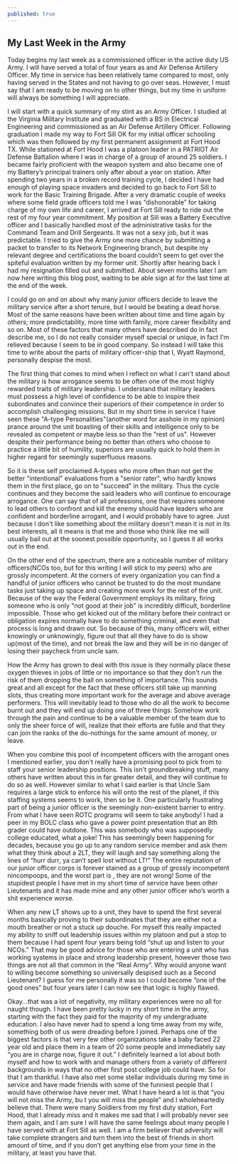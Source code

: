 ```yaml
---
published: true
---
```

## My Last Week in the Army

Today begins my last week as a commissioned officer in the active duty US Army. I will have served a total of four years as and Air Defense Artillery Officer. My time in service has been relatively tame compared to most, only having served in the States and not having to go over seas. However, I must say that I am ready to be moving on to other things, but my time in uniform will always be something I will appreciate.

I will start with a quick summary of my stint as an Army Officer. I studied at the Virginia Military Institute and graduated with a BS in Electrical Engineering and commissioned as an Air Defense Artillery Officer. Following graduation I made my way to Fort Sill OK for my initial officer schooling which was then followed by my first permanent assignment at Fort Hood TX. While stationed at Fort Hood I was a platoon leader in a PATRIOT Air Defense Battalion where I was in charge of a group of around 25 soldiers. I became fairly proficient with the weapon system and also became one of my Battery’s principal trainers only after about a year on station. After spending two years in a broken record training cycle, I decided I have had enough of playing space invaders and decided to go back to Fort Sill to work for the Basic Training Brigade. After a very dramatic couple of weeks where some field grade officers told me I was “dishonorable” for taking charge of my own life and career, I arrived at Fort Sill ready to ride out the rest of my four year commitment. My position at Sill was a Battery Executive officer and I basically handled most of the administrative tasks for the Command Team and Drill Sergeants. It was not a sexy job, but it was predictable. I tried to give the Army one more chance by submitting a packet to transfer to its Network Engineering branch, but despite my relevant degree and certifications the board couldn’t seem to get over the spiteful evaluation written by my former unit. Shortly after hearing back I had my resignation filled out and submitted. About seven months later I am now here writing this blog post, waiting to be able sign at for the last time at the end of the week.

I could go on and on about why many junior officers decide to leave the military service after a short tenure, but I would be beating a dead horse. Most of the same reasons have been written about time and time again by others; more predictability, more time with family, more career flexibility and so on. Most of these factors that many others have described do in fact describe me, so I do not really consider myself special or unique, in fact I'm relieved because I seem to be in good company. So instead I will take this time to write about the parts of military officer-ship that I, Wyatt Raymond, personally despise the most. 

The first thing that comes to mind when I reflect on what I can't stand about the military is how arrogance seems to be often one of the most highly rewarded traits of military leadership. I understand that military leaders must possess a high level of confidence to be able to inspire their subordinates and convince their superiors of their competence in order to accomplish challenging missions. But in my short time in service I have seen these "A-type Personalities"(another word for asshole in my opinion) prance around the unit boasting of their skills and intelligence only to be revealed as competent or maybe less so than the "rest of us". However despite their performance being no better than others who choose to practice a little bit of humility, superiors are usually quick to hold them in higher regard for seemingly superfluous reasons. 

So it is these self proclaimed A-types who more often than not get the better "intentional" evaluations from a "senior rater", who hardly knows them in the first place, go on to "succeed" in the military. Thus the cycle continues and they become the said leaders who will continue to encourage arrogance. One can say that of all professions, one that requires someone to lead others to confront and kill the enemy should have leaders who are confident and borderline arrogant, and I would probably have to agree. Just because I don't like something about the military doesn't mean it is not in its best interests, all it means is that me and those who think like me will usually bail out at the soonest possible opportunity, so I guess it all works out in the end.

On the other end of the spectrum, there are a noticeable number of military officers(NCOs too, but for this writing I will stick to my peers) who are grossly incompetent. At the corners of every organization you can find a handful of junior officers who cannot be trusted to do the most mundane tasks just taking up space and creating more work for the rest of the unit. Because of the way the Federal Government employs its military, firing someone who is only "not good at their job" is incredibly difficult, borderline impossible. Those who get kicked out of the military before their contract or obligation expires normally have to do something criminal, and even that process is long and drawn out. So because of this, many officers will, either knowingly or unknowingly, figure out that all they have to do is show up(most of the time), and not break the law and they will be in no danger of losing their paycheck from uncle sam. 

How the Army has grown to deal with this issue is they normally place these oxygen thieves in jobs of little or no importance so that they don't run the risk of them dropping the ball on something of importance. This sounds great and all except for the fact that these officers still take up manning slots, thus creating more important work for the average and above average performers. This will inevitably lead to those who do all the work to become burnt out and they will end up doing one of three things: Somehow work through the pain and continue to be a valuable member of the team due to only the sheer force of will, realize that their efforts are futile and that they can join the ranks of the do-nothings for the same amount of money, or leave. 

When you combine this pool of incompetent officers with the arrogant ones I mentioned earlier, you don't really have a promising pool to pick from to staff your senior leadership positions. This isn't groundbreaking stuff, many others have written about this in far greater detail, and they will continue to do so as well. However similar to what I said earlier is that Uncle Sam requires a large stick to enforce his will onto the rest of the planet, if this staffing systems seems to work, then so be it.
One particularly frustrating part of being a junior officer is the seemingly non-existent barrier to entry. From what I have seen ROTC programs will seem to take anybody! I had a peer in my BOLC class who gave a power point presentation that an 8th grader could have outdone. This was somebody who was supposedly college educated, what a joke! This has seemingly been happening for decades, because you go up to any random service member and ask them what they think about a 2LT, they will laugh and say something along the lines of “hurr durr, ya can’t spell lost without LT!” The entire reputation of our junior officer corps is forever stained as a group of grossly incompetent nincompoops, and the worst part is , they are not wrong! Some of the stupidest people I have met in my short time of service have been other Lieutenants and it has made mine and any other junior officer who’s worth a shit experience worse. 

When any new LT shows up to a unit, they have to spend the first several months basically proving to their subordinates that they are either not a mouth breather or not a stuck up douche. For myself this really impacted my ability to sniff out leadership issues within my platoon and put a stop to them because I had spent four years being told “shut up and listen to your NCOs.” That may be good advice for those who are entering a unit who has working systems in place and strong leadership present, however those two things are not all that common in the “Real Army”. Why would anyone want to willing become something so universally despised such as a Second Lieutenant? I guess for me personally it was so I could become “one of the good ones” but four years later I can now see that logic is highly flawed.

Okay...that was a lot of negativity, my military experiences were no all for naught though. I have been pretty lucky in my short time in the army, starting with the fact they paid for the majority of my undergraduate education. I also have never had to spend a long time away from my wife, something both of us were dreading before I joined. Perhaps one of the biggest factors is that very few other organizations take a baby faced 22 year old and place them in a team of 20 some people and immediately say “you are in charge now, figure it out.” I definitely learned a lot about both myself and how to work with and manage others from a variety of different backgrounds in ways that no other first post college job could have. So for that I am thankful. I have also met some stellar individuals during my time in service and have made friends with some of the funniest people that I would have otherwise have never met. What I have heard a lot is that “you will not miss the Army, bu t you will miss the people” and I wholeheartedly believe that. There were many Soldiers from my first duty station, Fort Hood, that I already miss and it makes me sad that I will probably never see them again, and I am sure I will have the same feelings about many people I have served with at Fort Sill as well. I am a firm believer that adversity will take complete strangers and turn them into the best of friends in short amount of time, and if you don’t get anything else from your time in the military, at least you have that.
